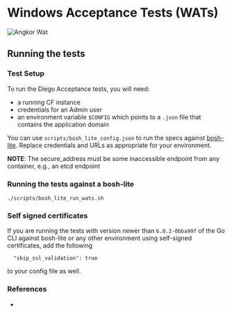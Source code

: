 # Windows Acceptance Tests (WATs)
![Angkor Wat](http://upload.wikimedia.org/wikipedia/commons/thumb/f/f5/Buddhist_monks_in_front_of_the_Angkor_Wat.jpg/640px-Buddhist_monks_in_front_of_the_Angkor_Wat.jpg)

## Running the tests

### Test Setup

To run the Diego Acceptance tests, you will need:
- a running CF instance
- credentials for an Admin user
- an environment variable `$CONFIG` which points to a `.json` file that contains the application domain

You can use `scripts/bosh_lite_config.json` to run the specs against
[bosh-lite](https://github.com/cloudfoundry/bosh-lite). Replace
credentials and URLs as appropriate for your environment.

**NOTE**: The secure_address must be some inaccessible endpoint from
  any container, e.g., an etcd endpoint

### Running the tests against a bosh-lite

`./scripts/bosh_lite_run_wats.sh`

### Self signed certificates

If you are running the tests with version newer than `6.0.2-0bba99f`
of the Go CLI against bosh-lite or any other environment using
self-signed certificates, add the following

```
  "skip_ssl_validation": true
```

to your config file as well.

### References

- [cats]: https://github.com/cloudfoundry/cf-acceptance-tests
